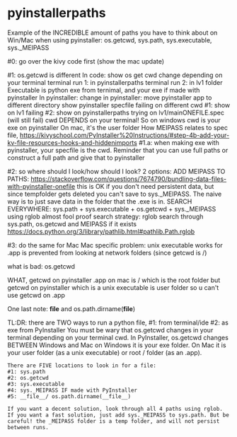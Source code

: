 # pyinstallerpaths
Example of the INCREDIBLE amount of paths you have to think about on Win/Mac when using pyinstaller: os.getcwd, sys.path, sys.executable, sys._MEIPASS

#0: go over the kivy code first (show the mac update)

#1: os.getcwd is different
	In code: show os get cwd change depending on your terminal
        terminal run 1: in pyinstallerpaths
        terminal run 2: in lv1 folder
	Executable is python exe from ternimal, and your exe if made with pyinstaller
	In pyinstaller: 
		change in pyinstaller: move pyinstaller app to different directory
		show pyinstaller specfile failing on different cwd
			#1: show on lv1 failing
			#2: show on pyinstallerpaths trying on lv1/mainONEFILE.spec (will still fail)
		cwd DEPENDS on your terminal!
		So on windows cwd is your exe on pyinstaller
		On mac, it's the user folder
		How MEIPASS relates to spec file, https://kivyschool.com/PyInstaller%20Instructions/#step-4b-add-your-kv-file-resources-hooks-and-hiddenimports
#1.a: when making exe with pyinstaller, your specfile is the cwd. Reminder that you can use full paths or construct a full path and give that to pyinstaller 

#2: so where should I look/how should I look?
2 options:
	ADD MEIPASS TO PATHS:
		https://stackoverflow.com/questions/7674790/bundling-data-files-with-pyinstaller-onefile
		this is OK if you don't need persistent data, but since tempfolder gets deleted you can't save to sys._MEIPASS. The naive way is to just save data in the folder that the .exe is in.
	SEARCH EVERYWHERE:
	sys.path + sys.executable + os.getcwd + sys._MEIPASS using rglob
		almost fool proof search strategy: 
		rglob search through sys.path, os.getcwd and MEIPASS if it exists
		https://docs.python.org/3/library/pathlib.html#pathlib.Path.rglob

#3: do the same for Mac
Mac specific problem: unix executable works for .app is prevented from looking at network folders (since getcwd is /)

what is bad: os.getcwd

WHAT, getcwd on pyinstaller .app on mac is / which is the root folder
but getcwd on pyinstaller which is a unix executable is user folder
so u can't use getcwd on .app

One last note: __file__ and os.path.dirname(__file__)


TL:DR:
	there are TWO ways to run a python file, 
	#1: from terminal/ide
	#2: as exe from PyInstaller
	You must be wary that os.getcwd changes in your terminal depending on your terminal cwd. In PyInstaller, os.getcwd changes BETWEEN Windows and Mac
	on Windows it is your exe folder. On Mac it is your user folder (as a unix executable) or root / folder (as an .app).

	There are FIVE locations to look in for a file:
	#1: sys.path 
	#2: os.getcwd
	#3: sys.executable
	#4: sys._MEIPASS IF made with PyInstaller
	#5: __file__/ os.path.dirname(__file__)

	If you want a decent solution, look through all 4 paths using rglob. If you want a fast solution, just add sys._MEIPASS to sys.path. But be careful! the _MEIPASS folder is a temp folder, and will not persist between runs.
